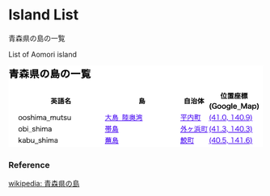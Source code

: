 Island List
===============

青森県の島の一覧

List of Aomori island

![island list](https://github.com/ohwada/World_Countries/blob/main/geoPandas/polygon_explode/aomori/island_list/screenshots/aomori_island_list.png)

### Reference

[wikipedia: 青森県の島](https://ja.wikipedia.org/wiki/Category:%E9%9D%92%E6%A3%AE%E7%9C%8C%E3%81%AE%E5%B3%B6)

